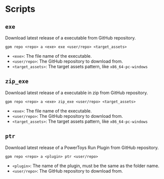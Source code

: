 # Scripts

## `exe`

Download latest release of a executable from GitHub repository.

```pwsh
gpm repo <repo> a <exe> exe <user/repo> <target_assets>
```

- `<exe>`: The file name of the executable.
- `<user/repo>`: The GitHub repository to download from.
- `<target_assets>`: The target assets pattern, like `x86_64-pc-windows`

## `zip_exe`

Download latest release of a executable in zip from GitHub repository.

```pwsh
gpm repo <repo> a <exe> zip_exe <user/repo> <target_assets>
```

- `<exe>`: The file name of the executable.
- `<user/repo>`: The GitHub repository to download from.
- `<target_assets>`: The target assets pattern, like `x86_64-pc-windows`

## `ptr`

Download latest release of a PowerToys Run Plugin from GitHub repository.

```pwsh
gpm repo <repo> a <plugin> ptr <user/repo>
```

- `<plugin>`: The name of the plugin, must be the same as the folder name.
- `<user/repo>`: The GitHub repository to download from.
